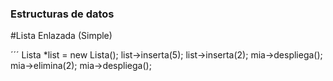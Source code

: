 ### Estructuras de datos


#Lista Enlazada (Simple)

´´´
	Lista *list = new Lista(); 
   list->inserta(5);
   list->inserta(2); 
   mia->despliega();
   mia->elimina(2);
   mia->despliega();     

